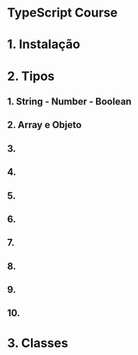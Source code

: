 # TypeScript Course

# 1. Instalação
# 2. Tipos
## 1. String - Number - Boolean
## 2. Array e Objeto
## 3.
## 4.
## 5.
## 6.
## 7.
## 8.
## 9.
## 10. 
# 3. Classes